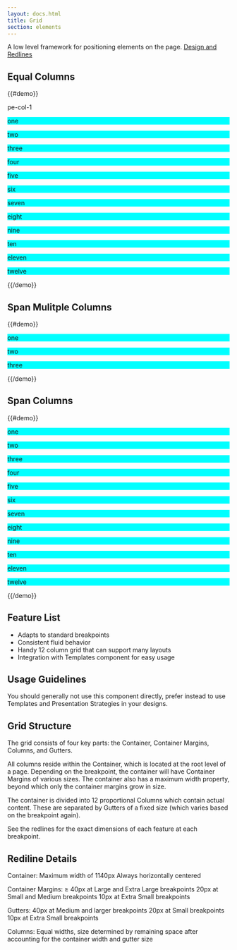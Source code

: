 ```yaml
---
layout: docs.html
title: Grid
section: elements
---
```


A low level framework for positioning elements on the page.
[Design and Redlines](https://pearson-higher-ed.github.io/design/c/grid/)

## Equal Columns
{{#demo}}
    <p>pe-col-1</p>
    <div class="pe-container">
      <div class='pe-row'>
        <div class="pe-col-1"><p style="background:cyan">one</p></div>
        <div class="pe-col-1"><p style="background:cyan">two</p></div>
        <div class="pe-col-1"><p style="background:cyan">three</p></div>
        <div class="pe-col-1"><p style="background:cyan">four</p></div>
        <div class="pe-col-1"><p style="background:cyan">five</p></div>
        <div class="pe-col-1"><p style="background:cyan">six</p></div>
        <div class="pe-col-1"><p style="background:cyan">seven</p></div>
        <div class="pe-col-1"><p style="background:cyan">eight</p></div>
        <div class="pe-col-1"><p style="background:cyan">nine</p></div>
        <div class="pe-col-1"><p style="background:cyan">ten</p></div>
        <div class="pe-col-1"><p style="background:cyan">eleven</p></div>
        <div class="pe-col-1"><p style="background:cyan">twelve</p></div>
      </div>
    </div>
{{/demo}}

## Span Mulitple Columns
{{#demo}}
<div class="pe-container">
  <div class='pe-row'>
    <div class="pe-col-4"><p style="background:cyan">one</p></div>
    <div class="pe-col-4"><p style="background:cyan">two</p></div>
    <div class="pe-col-4"><p style="background:cyan">three</p></div>
  </div>
</div>
{{/demo}}

## Span Columns
{{#demo}}
<div class="pe-container">
  <div class='pe-row'>
    <div class="pe-col-1"><p style="background:cyan">one</p></div>
  </div>
  <div class='pe-row'>
    <div class="pe-col-2"><p style="background:cyan">two</p></div>
  </div>
  <div class='pe-row'>
    <div class="pe-col-3"><p style="background:cyan">three</p></div>
  </div>
  <div class='pe-row'>
    <div class="pe-col-4"><p style="background:cyan">four</p></div>
  </div>
  <div class='pe-row'>
    <div class="pe-col-5"><p style="background:cyan">five</p></div>
  </div>
  <div class='pe-row'>
    <div class="pe-col-6"><p style="background:cyan">six</p></div>
  </div>
  <div class='pe-row'>
    <div class="pe-col-7"><p style="background:cyan">seven</p></div>
  </div>
  <div class='pe-row'>
    <div class="pe-col-8"><p style="background:cyan">eight</p></div>
  </div>
  <div class='pe-row'>
    <div class="pe-col-9"><p style="background:cyan">nine</p></div>
  </div>
  <div class='pe-row'>
    <div class="pe-col-10"><p style="background:cyan">ten</p></div>
  </div>
  <div class='pe-row'>
    <div class="pe-col-11"><p style="background:cyan">eleven</p></div>
  </div>
  <div class='pe-row'>
    <div class="pe-col-12"><p style="background:cyan">twelve</p></div>
  </div>
</div>
{{/demo}}

## Feature List
- Adapts to standard breakpoints
- Consistent fluid behavior
- Handy 12 column grid that can support many layouts
- Integration with Templates component for easy usage

## Usage Guidelines
You should generally not use this component directly, prefer instead to use Templates and Presentation Strategies in your designs.

## Grid Structure
The grid consists of four key parts: the Container, Container Margins, Columns, and Gutters.

All columns reside within the Container, which is located at the root level of a page. Depending on the breakpoint, the container will have Container Margins of various sizes. The container also has a maximum width property, beyond which only the container margins grow in size.

The container is divided into 12 proportional Columns which contain actual content. These are separated by Gutters of a fixed size (which varies based on the breakpoint again).

See the redlines for the exact dimensions of each feature at each breakpoint.


## Rediline Details
Container:
Maximum width of 1140px
Always horizontally centered

Container Margins:
≥ 40px at Large and Extra Large breakpoints
20px at Small and Medium breakpoints
10px at Extra Small breakpoints

Gutters:
40px at Medium and larger breakpoints
20px at Small breakpoints
10px at Extra Small breakpoints

Columns:
Equal widths, size determined by remaining space after accounting for the container width and gutter size
